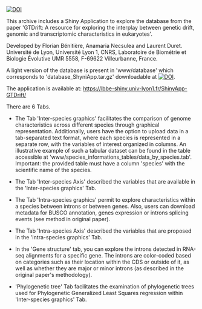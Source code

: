 [![DOI](https://zenodo.org/badge/706581407.svg)](https://zenodo.org/doi/10.5281/zenodo.10022520)

This archive includes a Shiny Application to explore the database from the paper 'GTDrift: A resource for exploring the interplay between genetic drift, genomic and transcriptomic characteristics in eukaryotes'.

Developed by Florian Bénitière, Anamaria Necsulea and Laurent Duret. Université de Lyon, Université Lyon 1, CNRS, Laboratoire de Biométrie et Biologie Évolutive UMR 5558, F-69622 Villeurbanne, France.

A light version of the database is present in 'www/database' which corresponds to 'database_ShyniApp.tar.gz' downloadable at [![DOI](https://zenodo.org/badge/DOI/10.5281/zenodo.10025399.svg)](https://doi.org/10.5281/zenodo.10025399).

The application is available at: <https://lbbe-shiny.univ-lyon1.fr/ShinyApp-GTDrift/>

There are 6 Tabs.

-   The Tab 'Inter-species graphics' facilitates the comparison of genome characteristics across different species through graphical representation. Additionally, users have the option to upload data in a tab-separated text format, where each species is represented in a separate row, with the variables of interest organized in columns. An illustrative example of such a tabular dataset can be found in the table accessible at 'www/species_informations_tables/data_by_species.tab'. Important: the provided table must have a column 'species' with the scientific name of the species.

-   The Tab 'Inter-species Axis' described the variables that are available in the 'Inter-species graphics' Tab.

-   The Tab 'Intra-species graphics' permit to explore characteristics within a species between introns or between genes. Also, users can download metadata for BUSCO annotation, genes expression or introns splicing events (see method in original paper).

-   The Tab 'Intra-species Axis' described the variables that are proposed in the 'Intra-species graphics' Tab.
  
-   In the 'Gene structure' tab, you can explore the introns detected in RNA-seq alignments for a specific gene. The introns are color-coded based on categories such as their location within the CDS or outside of it, as well as whether they are major or minor introns (as described in the original paper's methodology).

-   'Phylogenetic tree' Tab facilitates the examination of phylogenetic trees used for Phylogenetic Generalized Least Squares regression within 'Inter-species graphics' Tab.
